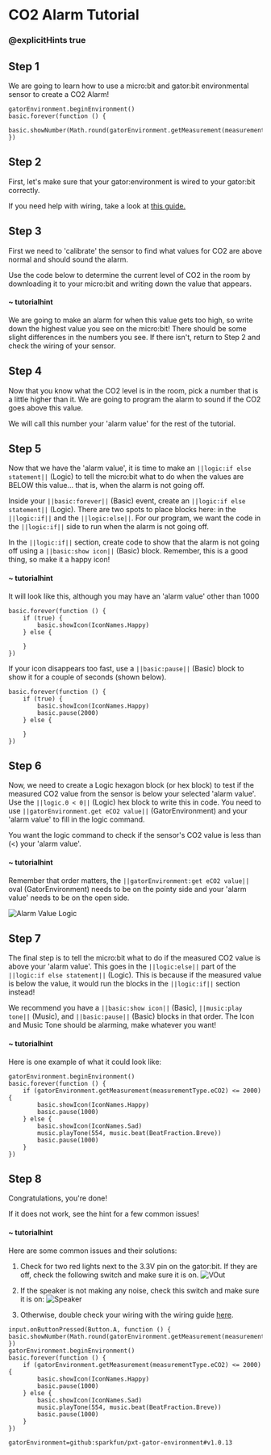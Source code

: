# CO2 Alarm Tutorial
### @explicitHints true

<!-- Tutorial Link: https://makecode.microbit.org/#tutorial:79008-21159-90499-13245 -->

## Step 1

We are going to learn how to use a micro:bit and gator:bit environmental sensor to create a CO2 Alarm!

```template
gatorEnvironment.beginEnvironment()
basic.forever(function () {
    basic.showNumber(Math.round(gatorEnvironment.getMeasurement(measurementType.eCO2)))
})
```

## Step 2

First, let's make sure that your gator:environment is wired to your gator:bit correctly.

If you need help with wiring, take a look at [this guide.](https://docs.google.com/document/d/1Wy_TLucsBvOR2eAHqqLUJwxPPhVsipK1Qq8MdPxL1X4/edit?usp=sharing)

## Step 3

First we need to 'calibrate' the sensor to find what values for CO2 are above normal and should sound the alarm.

Use the code below to determine the current level of CO2 in the room by downloading it to your micro:bit and writing down the value that appears.


#### ~ tutorialhint

We are going to make an alarm for when this value gets too high, so write down the highest value you see on the micro:bit! There should be some slight differences in the numbers you see. If there isn't, return to Step 2 and check the wiring of your sensor.

## Step 4

Now that you know what the CO2 level is in the room, pick a number that is a little higher than it. We are going to program the alarm to sound if the CO2 goes above this value.  

We will call this number your 'alarm value' for the rest of the tutorial.

## Step 5

Now that we have the 'alarm value', it is time to make an ``||logic:if else statement||`` (Logic) to tell the micro:bit what to do when the values are BELOW this value... that is, when the alarm is not going off.

Inside your ``||basic:forever||`` (Basic) event, create an ``||logic:if else statement||`` (Logic). There are two spots to place blocks here: in the ``||logic:if||`` and the ``||logic:else||``. For our program, we want the code in the ``||logic:if||`` side to run when the alarm is not going off.

In the ``||logic:if||`` section, create code to show that the alarm is not going off using a ``||basic:show icon||`` (Basic) block. Remember, this is a good thing, so make it a happy icon!


#### ~ tutorialhint
It will look like this, although you may have an 'alarm value' other than 1000
```blocks
basic.forever(function () {
    if (true) {
        basic.showIcon(IconNames.Happy)
    } else {

    }
})
```

If your icon disappears too fast, use a ``||basic:pause||`` (Basic) block to show it for a couple of seconds (shown below).
```blocks
basic.forever(function () {
    if (true) {
        basic.showIcon(IconNames.Happy)
        basic.pause(2000)
    } else {

    }
})
```

## Step 6
Now, we need to create a Logic hexagon block (or hex block) to test if the measured CO2 value from the sensor is below your selected 'alarm value'. Use the ``||logic.0 < 0||`` (Logic) hex block to write this in code. You need to use ``||gatorEnvironment.get eCO2 value||`` (GatorEnvironment) and your 'alarm value' to fill in the logic command.

You want the logic command to check if the sensor's CO2 value is less than (<) your 'alarm value'.

#### ~ tutorialhint
Remember that order matters, the ``||gatorEnvironment:get eCO2 value||`` oval (GatorEnvironment) needs to be on the pointy side and your 'alarm value' needs to be on the open side.

![Alarm Value Logic](https://schoolwidelabs.github.io/sensor-immersion/images/co2.png)

## Step 7

The final step is to tell the micro:bit what to do if the measured CO2 value is above your 'alarm value'. This goes in the ``||logic:else||`` part of the ``||logic:if else statement||`` (Logic). This is because if the measured value is below the value, it would run the blocks in the ``||logic:if||`` section instead!

We recommend you have a ``||basic:show icon||`` (Basic), ``||music:play tone||`` (Music), and ``||basic:pause||`` (Basic) blocks in that order. The Icon and Music Tone should be alarming, make whatever you want!

#### ~ tutorialhint

Here is one example of what it could look like:

```blocks
gatorEnvironment.beginEnvironment()
basic.forever(function () {
    if (gatorEnvironment.getMeasurement(measurementType.eCO2) <= 2000) {
        basic.showIcon(IconNames.Happy)
        basic.pause(1000)
    } else {
        basic.showIcon(IconNames.Sad)
        music.playTone(554, music.beat(BeatFraction.Breve))
        basic.pause(1000)
    }
})
```

## Step 8

Congratulations, you're done!

If it does not work, see the hint for a few common issues!

#### ~ tutorialhint
Here are some common issues and their solutions:
1. Check for two red lights next to the 3.3V pin on the gator:bit. If they are off, check the following switch and make sure it is on.
![VOut](https://github.com/schoolwidelabs/sensor-immersion-general/blob/master/images/VOUT_Switch.jpg?raw=true)

2. If the speaker is not making any noise, check this switch and make sure it is on:
![Speaker](https://github.com/schoolwidelabs/sensor-immersion-general/blob/master/images/SPEAKER_Switch.jpg?raw=true)

3. Otherwise, double check your wiring with the wiring guide [here](https://docs.google.com/document/d/1Wy_TLucsBvOR2eAHqqLUJwxPPhVsipK1Qq8MdPxL1X4/edit?usp=sharing).



```ghost
input.onButtonPressed(Button.A, function () {  basic.showNumber(Math.round(gatorEnvironment.getMeasurement(measurementType.pressure)))
})
gatorEnvironment.beginEnvironment()
basic.forever(function () {
    if (gatorEnvironment.getMeasurement(measurementType.eCO2) <= 2000) {
        basic.showIcon(IconNames.Happy)
        basic.pause(1000)
    } else {
        basic.showIcon(IconNames.Sad)
        music.playTone(554, music.beat(BeatFraction.Breve))
        basic.pause(1000)
    }
})
```


```package
gatorEnvironment=github:sparkfun/pxt-gator-environment#v1.0.13
```
